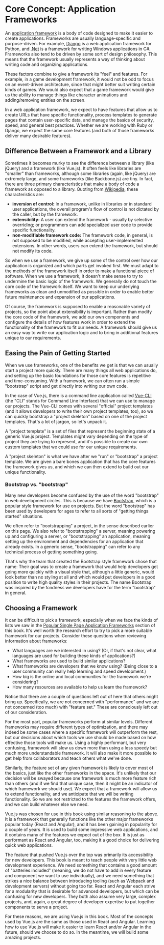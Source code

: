 # Core Concept: Application Frameworks

An [application framework](https://en.wikipedia.org/wiki/Software_framework) is a body of code designed to make it easier to create applications. Frameworks are usually language-specific and purpose-driven. For example, [Django](https://djangoproject.com) is a web application framework for Python, and [.Net](https://en.wikipedia.org/wiki/.NET_Framework) is a framework for writing Windows applications in C#. Frameworks also  tend to be driven by some sort of design philosophy. This means that the framework usually represents a way of thinking about writing code and organizing applications.

These factors combine to give a framework its "feel" and features. For example, in a game development framework, it would not be odd to focus on an event-driven architecture, since that might better suit writing certain kinds of games. We would also expect that a game framework would give us the ability to manage things like character animations and adding/removing entities on the screen. 

In a web application framework, we expect to have features that allow us to create URLs that have specific functionality, process templates to generate pages that contain user-specific data, and manage the basics of security, speed, and general best practices. Whether we are working with Ruby or Django, we expect the same core features (and both of those frameworks deliver many desirable features). 

## Difference Between a Framework and a Library

Sometimes it becomes murky to see the difference between a library (like jQuery) and a framework (like Vue.js). It often feels like libraries are "smaller" than frameworks, although some libraries (again, like jQuery) are extremely large, and some frameworks (like Backbone.js) are tiny. In fact, there are three primary characteristics that make a body of code a framework as opposed to a library. Quoting from [Wikipedia](https://en.wikipedia.org/wiki/Software_framework), these characteristics are:

* **inversion of control:** In a framework, unlike in libraries or in standard user applications, the overall program's flow of control is not dictated by the caller, but by the framework.
* **extensibility:** A user can extend the framework - usually by selective overriding; or programmers can add specialized user code to provide specific functionality.
* **non-modifiable framework code:** The framework code, in general, is not supposed to be modified, while accepting user-implemented extensions. In other words, users can extend the framework, but should not modify its code.

So when we use a framework, we give up some of the control over how our application is organized and which parts get invoked first. We must adapt to the methods of the framework itself in order to make a functional piece of software. When we use a framework, it doesn't make sense to try to undermine the basic logic of the framework. We generally do not touch the core code of the framework itself. We want to keep our underlying frameworks as clean and unmodified as possible in order to enable better future maintenance and expansion of our applications.

Of course, the framework is supposed to enable a reasonable variety of projects, so the point about extensibility is important. Rather than modify the core code of the framework, we add our own components and configure the details of how features work in order to extend the functionality of the framework to fit our needs. A framework should give us an easy way to write our application logic and to bring in additional features unique to our requirements.

## Easing the Pain of Getting Started

When we use frameworks, one of the benefits we get is that we can usually start a project more quickly. There are many things all web applications do, and setting up the basic foundations for those core features is repetitive and time-consuming. With a framework, we can often run a simple "bootstrap" script and get directly into writing our own code. 

In the case of Vue.js, there is a command line application called [Vue-CLI](https://github.com/vuejs/vue-cli) (the "CLI" stands for Command Line Interface) that we can use to manage our projects. The Vue-CLI comes with several "official" project templates (and it allows developers to write their own project templates, too), so we can quickly bootstrap a "project skeleton" based on one of the project templates. That's a lot of jargon, so let's unpack it.

A "project template" is a set of files that represent the beginning state of a generic Vue.js project. Templates might vary depending on the type of project they are trying to represent, and it's possible to create our own custom templates that we could use for our unique requirements.

A "project skeleton" is what we have after we "run" or "bootstrap" a project template. We are given a bare bones application that has the core features the framework gives us, and which we can then extend to build out our unique functionality.

<div class="tip-box">
    <h3>Bootstrap vs. "bootstrap"</h3>
    <p>Many new developers become confused by the use of the word "bootstrap" in web development circles. This is because we have <a href="https://getbootstrap">Bootstrap</a>, which is a popular style framework for use on projects. But the word "bootstrap" has been used by developers for ages to refer to all sorts of "getting things started" situations.</p>
    <p>We often refer to "bootstrapping" a project, in the sense described earlier on this page. We also refer to "bootstrapping" a server, meaning powering up and configuring a server, or "bootstrapping" an application, meaning setting up the environment and dependencies for an application that already exists. In a generic sense, "bootstrapping" can refer to any technical process of getting something going.</p>
    <p>That's why the team that created the Bootstrap style framework chose that name: Their goal was to create a framework that would help developers get going more quickly with a visual style that, although a little generic, would look better than no styling at all and which would put developers in a good position to write high quality styles in their projects. The name Bootstrap was inspired by the fondness we developers have for the term "bootstrap" in general.</p>
</div>


## Choosing a Framework

It can be difficult to pick a framework, especially when we face the kinds of lists we saw in the [Popular Single Page Application Frameworks](/../how-we-build/popular-frontend-frameworks.html) section of this book. It's well worth the research effort to try to pick a more suitable framework for our projects. Consider these questions when reviewing information about frameworks:

* What languages are we interested in using? (Or, if that's not clear, what languages are used for building these kinds of applications?)
* What frameworks are used to build similar applications?
* What frameworks are developers that we know using? (Being close to a user community can really help learning and speed development.)
* How big is the online and local communities for the framework we're considering?
* How many resources are available to help us learn the framework?

Notice that there are a couple of questions left out of here that others might bring up. Specifically, we are not concerned with "performance" and we are not concerned (too much) with "feature set." These are consciously left out of our consideration.

For the most part, popular frameworks perform at similar levels. Different frameworks may require different types of optimization, and there may indeed be some cases where a specific framework will outperform the rest, but our decisions about which tools we use should be made based on how effective those tools will make us. Using a highly performant, but very confusing, framework will slow us down more than using a less speedy but much more understandable framework. It will also make it more possible to get help from collaborators and teach others what we've done.

Similarly, the feature set of any given framework is likely to cover most of the basics, just like the other frameworks in the space. It's unlikely that our decision will be swayed because one framework is much more feature rich than others (and if we find that unique case, then it might be an indicator of which framework we should use). We expect that a framework will allow us to extend functionality, and we anticipate that we will be writing functionality. So we are not restricted to the features the framework offers, and we can build whatever else we need.

Vue.js was chosen for use in this book using similar reasoning to the above. It is a framework that generally functions like the other major frameworks popular today (React and Angular), and it has been gaining in popularity for a couple of years. It is used to build some impressive web applications, and it contains many of the features we expect out of the box. It is just as performant as React and Angular, too, making it a good choice for delivering quick web applications.

The feature that pushed Vue.js over the top was primarily its accessibility for new developers. This book is meant to teach people with very little web development experience. We need something that contains a good amount of "batteries included" (meaning, we do not have to add in every feature and component we want to use individually), and we need something that strikes a nice balance between introducing tooling (such as Webpack and development servers) without going too far. React and Angular each strive for a modularity that is desirable for advanced developers, but which can be confusing for new developers. They both also assume very large, complex projects, and, again, a great degree of developer expertise to put together components to serve a project. 

For these reasons, we are using Vue.js in this book. Most of the concepts used by Vue.js are the same as those used in React and Angular. Learning how to use Vue.js will make it easier to learn React and/or Angular in the future, should we choose to do so. In the meantime, we will build some amazing projects. 







